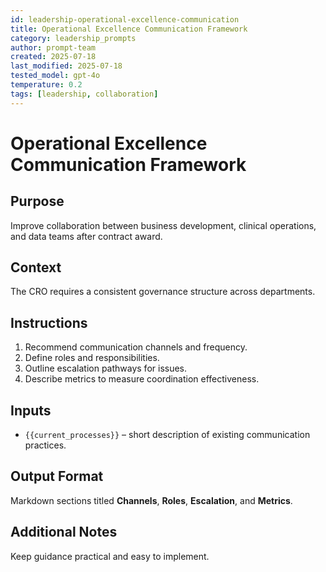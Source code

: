 ```yaml
---
id: leadership-operational-excellence-communication
title: Operational Excellence Communication Framework
category: leadership_prompts
author: prompt-team
created: 2025-07-18
last_modified: 2025-07-18
tested_model: gpt-4o
temperature: 0.2
tags: [leadership, collaboration]
---
```


# Operational Excellence Communication Framework

## Purpose
Improve collaboration between business development, clinical operations, and data teams after contract award.

## Context
The CRO requires a consistent governance structure across departments.

## Instructions
1. Recommend communication channels and frequency.
2. Define roles and responsibilities.
3. Outline escalation pathways for issues.
4. Describe metrics to measure coordination effectiveness.

## Inputs
- `{{current_processes}}` – short description of existing communication practices.

## Output Format
Markdown sections titled **Channels**, **Roles**, **Escalation**, and **Metrics**.

## Additional Notes
Keep guidance practical and easy to implement.
